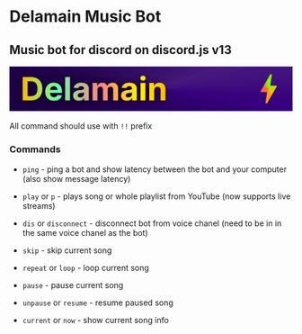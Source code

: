 # Delamain Music Bot

## Music bot for discord on discord.js v13

![Bot Header](./assets/Head.png)

All command should use with `!!` prefix

### Commands

- `ping` - ping a bot and show latency between the bot and your computer (also show message latency)

- `play` or `p` - plays song or whole playlist from YouTube (now supports live streams)

- `dis` or `disconnect` - disconnect bot from voice chanel (need to be in in the same voice chanel as the bot)

- `skip` - skip current song

- `repeat` or `loop` - loop current song

- `pause` - pause current song

- `unpause` or `resume` - resume paused song

- `current` or `now` - show current song info
